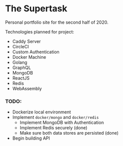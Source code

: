 # The Supertask

Personal portfolio site for the second half of 2020.

Technologies planned for project:

- Caddy Server
- CircleCI
- Custom Authentication
- Docker Machine
- Golang
- GraphQL
- MongoDB
- ReactJS
- Redis
- WebAssembly

### TODO:

- Dockerize local environment
- Implement `docker/mongo` and `docker/redis`
  - Implement MongoDB with Authentication
  - Implement Redis securely (done)
  - Make sure both data stores are persisted (done)
- Begin building API
